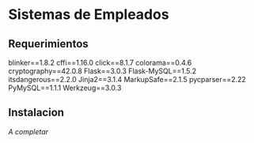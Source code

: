 # Sistemas de Empleados

## Requerimientos

blinker==1.8.2
cffi==1.16.0
click==8.1.7
colorama==0.4.6
cryptography==42.0.8
Flask==3.0.3
Flask-MySQL==1.5.2
itsdangerous==2.2.0
Jinja2==3.1.4
MarkupSafe==2.1.5
pycparser==2.22
PyMySQL==1.1.1
Werkzeug==3.0.3

## Instalacion

_A completar_